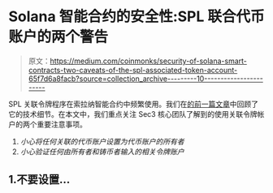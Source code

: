 # Solana 智能合约的安全性:SPL 联合代币账户的两个警告

> 原文：<https://medium.com/coinmonks/security-of-solana-smart-contracts-two-caveats-of-the-spl-associated-token-account-65f7d6a8facb?source=collection_archive---------10----------------------->

SPL 关联令牌程序在索拉纳智能合约中频繁使用。我们在[的前一篇文章](/coinmonks/solana-programs-part-2-understanding-spl-associated-token-account-25082b9b5471)中回顾了它的技术细节。在本文中，我们重点关注 Sec3 核心团队了解到的使用关联令牌帐户的两个重要注意事项。

1.  *小心将任何关联的代币账户设置为代币账户的所有者*
2.  *小心验证任何由所有者和铸币者输入的相关令牌账户*

## 1.不要设置…